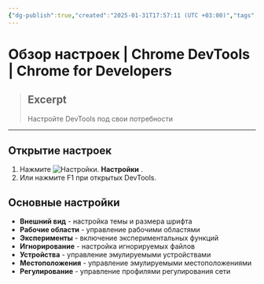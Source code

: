 ```yaml
---
{"dg-publish":true,"created":"2025-01-31T17:57:11 (UTC +03:00)","tags":[],"source":"https://developer.chrome.com/docs/devtools/settings?hl=ru","author":"Kayce Basques","permalink":"/proekty/extentions/dev-tools/settings-overview/","dgPassFrontmatter":true}
---
```



# Обзор настроек  |  Chrome DevTools  |  Chrome for Developers

> ## Excerpt
> Настройте DevTools под свои потребности

---

## Открытие настроек

1.  Нажмите ![Настройки.](https://developer.chrome.com/static/docs/devtools/settings/image/settings-9a57024e463ae.svg?hl=ru) **Настройки** .
2.  Или нажмите F1 при открытых DevTools.

## Основные настройки

-   **Внешний вид** - настройка темы и размера шрифта
-   **Рабочие области** - управление рабочими областями
-   **Эксперименты** - включение экспериментальных функций
-   **Игнорирование** - настройка игнорируемых файлов
-   **Устройства** - управление эмулируемыми устройствами
-   **Местоположения** - управление эмулируемыми местоположениями
-   **Регулирование** - управление профилями регулирования сети 